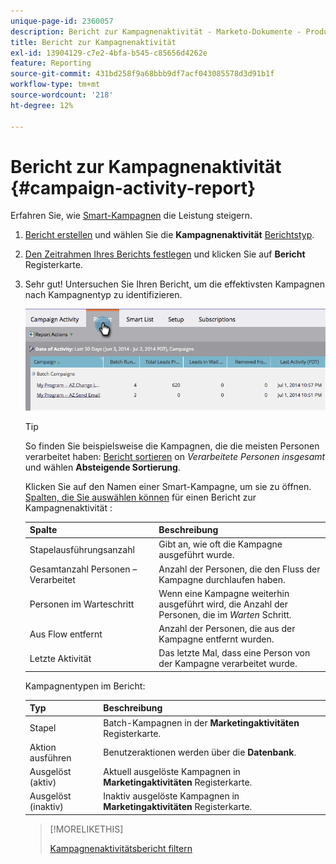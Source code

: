 ```yaml
---
unique-page-id: 2360057
description: Bericht zur Kampagnenaktivität - Marketo-Dokumente - Produktdokumentation
title: Bericht zur Kampagnenaktivität
exl-id: 13904129-c7e2-4bfa-b545-c85656d4262e
feature: Reporting
source-git-commit: 431bd258f9a68bbb9df7acf043085578d3d91b1f
workflow-type: tm+mt
source-wordcount: '218'
ht-degree: 12%

---
```


# Bericht zur Kampagnenaktivität {#campaign-activity-report}

Erfahren Sie, wie [Smart-Kampagnen](/help/marketo/product-docs/core-marketo-concepts/smart-campaigns/creating-a-smart-campaign/understanding-batch-and-trigger-smart-campaigns.md) die Leistung steigern.

1. [Bericht erstellen](/help/marketo/product-docs/reporting/basic-reporting/creating-reports/create-a-report-in-a-program.md) und wählen Sie die **Kampagnenaktivität** [Berichtstyp](/help/marketo/product-docs/reporting/basic-reporting/report-types/report-type-overview.md).

1. [Den Zeitrahmen Ihres Berichts festlegen](/help/marketo/product-docs/reporting/basic-reporting/editing-reports/change-a-report-time-frame.md) und klicken Sie auf **Bericht** Registerkarte.

1. Sehr gut! Untersuchen Sie Ihren Bericht, um die effektivsten Kampagnen nach Kampagnentyp zu identifizieren.

   ![](assets/image2014-9-16-16-3a8-3a45.png)

   >[!TIP]
   >
   >So finden Sie beispielsweise die Kampagnen, die die meisten Personen verarbeitet haben: [Bericht sortieren](/help/marketo/product-docs/reporting/basic-reporting/editing-reports/sort-report-on-columns.md) on _Verarbeitete Personen insgesamt_ und wählen **Absteigende Sortierung**.

   Klicken Sie auf den Namen einer Smart-Kampagne, um sie zu öffnen.  [Spalten, die Sie auswählen können](/help/marketo/product-docs/reporting/basic-reporting/editing-reports/select-report-columns.md) für einen Bericht zur Kampagnenaktivität :

   | Spalte | Beschreibung |
   |---|---|
   | Stapelausführungsanzahl | Gibt an, wie oft die Kampagne ausgeführt wurde. |
   | Gesamtanzahl Personen – Verarbeitet | Anzahl der Personen, die den Fluss der Kampagne durchlaufen haben. |
   | Personen im Warteschritt | Wenn eine Kampagne weiterhin ausgeführt wird, die Anzahl der Personen, die im *Warten* Schritt. |
   | Aus Flow entfernt | Anzahl der Personen, die aus der Kampagne entfernt wurden. |
   | Letzte Aktivität | Das letzte Mal, dass eine Person von der Kampagne verarbeitet wurde. |

   Kampagnentypen im Bericht:

   | Typ | Beschreibung |
   |---|---|
   | Stapel | Batch-Kampagnen in der **Marketingaktivitäten** Registerkarte. |
   | Aktion ausführen | Benutzeraktionen werden über die **Datenbank**. |
   | Ausgelöst (aktiv) | Aktuell ausgelöste Kampagnen in **Marketingaktivitäten** Registerkarte. |
   | Ausgelöst (inaktiv) | Inaktiv ausgelöste Kampagnen in **Marketingaktivitäten** Registerkarte. |

   >[!MORELIKETHIS]
   >
   >[Kampagnenaktivitätsbericht filtern](/help/marketo/product-docs/reporting/basic-reporting/report-activity/filter-a-campaign-activity-report.md)
